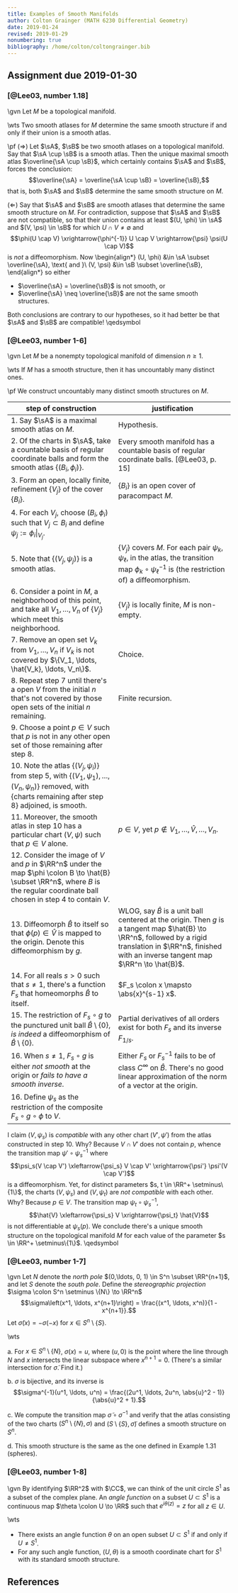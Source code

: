 ```yaml
---
title: Examples of Smooth Manifolds
author: Colton Grainger (MATH 6230 Differential Geometry)
date: 2019-01-24
revised: 2019-01-29
nonumbering: true
bibliography: /home/colton/coltongrainger.bib
---
```


## Assignment due 2019-01-30

### [@Lee03, number 1.18]

\gvn Let $M$ be a topological manifold. 

\wts Two smooth atlases for $M$ determine the same smooth structure if and only if their union is a smooth atlas.

\pf ($\Rightarrow$) Let $\sA$, $\sB$ be two smooth atlases on a topological manifold. Say that $\sA \cup \sB$ is a smooth atlas. Then the unique maximal smooth atlas $\overline{\sA \cup \sB}$, which certainly contains $\sA$ and $\sB$, forces the conclusion: $$\overline{\sA} = \overline{\sA \cup \sB} = \overline{\sB},$$ that is, both $\sA$ and $\sB$ determine the same smooth structure on $M$.

($\Leftarrow$) Say that $\sA$ and $\sB$ are smooth atlases that determine the same smooth structure on $M$. For contradiction, suppose that $\sA$ and $\sB$ are not compatible, so that their union contains at least $(U, \phi) \in \sA$ and $(V, \psi) \in \sB$ for which $U \cap V \neq \emptyset$ and $$\phi(U \cap V) \xrightarrow{\phi^{-1}} U \cap V \xrightarrow{\psi} \psi(U \cap V)$$ is *not* a diffeomorphism. Now 
\begin{align*}
(U, \phi) &\in \sA \subset \overline{\sA}, \text{ and }\\
(V, \psi) &\in \sB \subset \overline{\sB},
\end{align*}
so either 

- $\overline{\sA} = \overline{\sB}$ is not smooth, or 
- $\overline{\sA} \neq \overline{\sB}$ are not the same smooth structures.

Both conclusions are contrary to our hypotheses, so it had better be that $\sA$ and $\sB$ are compatible! \qedsymbol


### [@Lee03, number 1-6]

\gvn Let $M$ be a nonempty topological manifold of dimension $n \ge 1$. 

\wts If $M$ has a smooth structure, then it has uncountably many distinct ones.

\pf We construct uncountably many distinct smooth structures on $M$.

step of construction | justification
--- | ---
1. Say $\sA$ is a maximal smooth atlas on $M$. | Hypothesis.
2. Of the charts in $\sA$, take a countable basis of regular coordinate balls and form the smooth atlas $\{(B_i, \phi_i)\}$. | Every smooth manifold has a countable basis of regular coordinate balls. [@Lee03, p. 15]
3. Form an open, locally finite, refinement $\{V_j\}$ of the cover $\{B_i\}$. | $\{B_i\}$ is an open cover of paracompact $M$.
4. For each $V_j$, choose $(B_i, \phi_i)$ such that $V_j \subset B_i$ and define $\psi_j := \phi_i\lvert_{V_j}$. | 
5. Note that $\{(V_j, \psi_j)\}$ is a smooth atlas. | $\{V_j\}$ covers $M$. For each pair $\psi_k$, $\psi_\ell$, in the atlas, the transition map $\phi_k \circ \psi^{-1}_\ell$ is (the restriction of) a diffeomorphism.
6. Consider a point in $M$, a neighborhood of this point, and take all $V_1, \ldots, V_n$ of $\{V_j\}$ which meet this neighborhood. | $\{V_j\}$ is locally finite, $M$ is non-empty.
7. Remove an open set $V_k$ from $V_1, \ldots, V_n$ if $V_k$ is not covered by $\{V_1, \ldots, \hat{V_k}, \ldots, V_n\}$. | Choice.
8. Repeat step 7 until there's a open $V$ from the initial $n$ that's not covered by those open sets of the initial $n$ remaining. | Finite recursion.
9. Choose a point $p \in V$ such that $p$ is not in any other open set of those remaining after step 8. | 
10. Note the atlas $\{(V_j, \psi_i)\}$ from step 5, with $\{(V_1, \psi_1), \ldots, (V_n, \psi_n)\}$ removed, with $\{\text{charts remaining after step 8}\}$ adjoined, is smooth. |
11. Moreover, the smooth atlas in step 10 has a particular chart $(V, \psi)$ such that $p \in V$ alone. | $p \in V$, yet $p \notin V_1, \ldots, \hat{V}, \ldots, V_n$.
12. Consider the image of $V$ and $p$ in $\RR^n$ under the map $\phi \colon B \to \hat{B} \subset \RR^n$, where $B$ is the regular coordinate ball chosen in step 4 to contain $V$. | 
13. Diffeomorph $\hat{B}$ to itself so that $\phi(p) \in \hat{V}$ is mapped to the origin. Denote this diffeomorphism by $g$. | WLOG, say $\hat{B}$ is a unit ball centered at the origin. Then $g$ is a tangent map $\hat{B} \to \RR^n$, followed by a rigid translation in $\RR^n$, finished with an inverse tangent map $\RR^n \to \hat{B}$.
14. For all reals $s > 0$ such that $s \neq 1$, there's a function $F_s$ that homeomorphs $\hat{B}$ to itself. | $F_s \colon x \mapsto \abs{x}^{s-1} x$.
15. The restriction of $F_s \circ g$ to the punctured unit ball $\hat{B} \setminus \{0\}$, *is indeed* a diffeomorphism of $\hat{B} \setminus \{0\}$. | Partial derivatives of all orders exist for both $F_s$ and its inverse $F_{1/s}$.
16. When $s \neq 1$, $F_s \circ g$ is either *not smooth* at the origin or *fails to have a smooth inverse*. | Either $F_s$ or $F_s^{-1}$ fails to be of class $C^\infty$ on $\hat{B}$. There's no good linear approximation of the norm of a vector at the origin.
16. Define $\psi_s$ as the restriction of the composite $F_s \circ g \circ \phi$ to $V$. | 

I claim $(V, \psi_s)$ is *compatible* with any other chart $(V', \psi')$ from the atlas constructed in step 10. Why? Because $V \cap V'$ does not contain $p$, whence the transition map $\psi' \circ\psi_s^{-1}$ where $$\psi_s(V \cap V') \xleftarrow{\psi_s} V \cap V' \xrightarrow{\psi'} \psi'(V \cap V')$$ is a diffeomorphism. Yet, for distinct parameters $s, t \in \RR^+ \setminus\{1\}$, the charts $(V, \psi_s)$ and $(V, \psi_t)$ are *not compatible* with each other. Why? Because $p \in V$. The transition map $\psi_t \circ\psi_s^{-1}$, $$\hat{V} \xleftarrow{\psi_s} V \xrightarrow{\psi_t} \hat{V}$$ is not differentiable at $\psi_s(p)$. We conclude there's a unique smooth structure on the topological manifold $M$ for each value of the parameter $s \in \RR^+ \setminus\{1\}$. \qedsymbol

### [@Lee03, number 1-7]

\gvn Let $N$ denote the *north pole* $(0,\ldots, 0, 1) \in S^n \subset \RR^{n+1}$, and let $S$ denote the *south pole*. Define the *stereographic projection* $\sigma \colon S^n \setminus \{N\} \to \RR^n$ $$\sigma\left(x^1, \ldots, x^{n+1}\right) = \frac{(x^1, \ldots, x^n)}{1 - x^{n+1}}.$$ Let $\tilde{\sigma}(x) = -\sigma(-x)$ for $x \in S^n \setminus \{S\}$.

\wts

a. For $x \in S^n \setminus \{N\}$, $\sigma(x) = u$, where $(u, 0)$ is the point where the line through $N$ and $x$ intersects the linear subspace where $x^{n+1} = 0$. (There's a similar intersection for $\tilde{\sigma}$. Find it.)

b. $\sigma$ is bijective, and its inverse is $$\sigma^{-1}(u^1, \ldots, u^n) = \frac{(2u^1, \ldots, 2u^n, \abs{u}^2 - 1)}{\abs{u}^2 + 1}.$$

c. We compute the transition map $\tilde{\sigma} \circ \sigma^{-1}$ and verify that the atlas consisting of the two charts $(S^n \setminus \{N\}, \sigma)$ and $( S\setminus \{S\}, \tilde{\sigma})$ defines a smooth structure on $S^n$.

d. This smooth structure is the same as the one defined in Example 1.31 (spheres).

### [@Lee03, number 1-8]

\gvn By identifying $\RR^2$ with $\CC$, we can think of the unit circle $S^1$ as a subset of the complex plane. An *angle function* on a subset $U \subset S^1$ is a continuous map $\theta \colon U \to \RR$ such that $e^{i\theta(z)} = z$ for all $z \in U$. 

\wts 

- There exists an angle function $\theta$ on an open subset $U \subset S^1$ if and only if $U \neq S^1$. 
- For any such angle function, $(U, \theta)$ is a smooth coordinate chart for $S^1$ with its standard smooth structure.

## References
